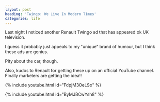 ```yaml
---
layout: post
heading: 'Twingo: We Live In Modern Times'
categories: life
---
```


Last night I noticed another Renault Twingo ad that has appeared ok UK television.

I guess it probably just appeals to my "unique" brand of humour, but I think these ads are genius.

Pity about the car, though.

<!-- Replace missing image from http://media.chris-alexander.co.uk/wp-content/uploads/2010/01/twingo.jpg -->

Also, kudos to Renault for getting these up on an official YouTube channel. Finally marketers are getting the idea!!

{% include youtube.html id="FdpjM3OeLSo" %}

{% include youtube.html id="ByMJBCwYsh8" %}
